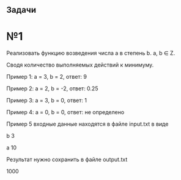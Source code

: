 ## Задачи
# №1
Реализовать функцию возведения числа а в степень b. a, b ∈ Z. 

Сводя количество выполняемых действий к минимуму.

Пример 1: а = 3, b = 2, ответ: 9 

Пример 2: а = 2, b = -2, ответ: 0.25

Пример 3: а = 3, b = 0, ответ: 1

Пример 4: а = 0, b = 0, ответ: не определено

Пример 5 входные данные находятся в файле input.txt в виде

b 3

a 10

Результат нужно сохранить в файле output.txt

1000